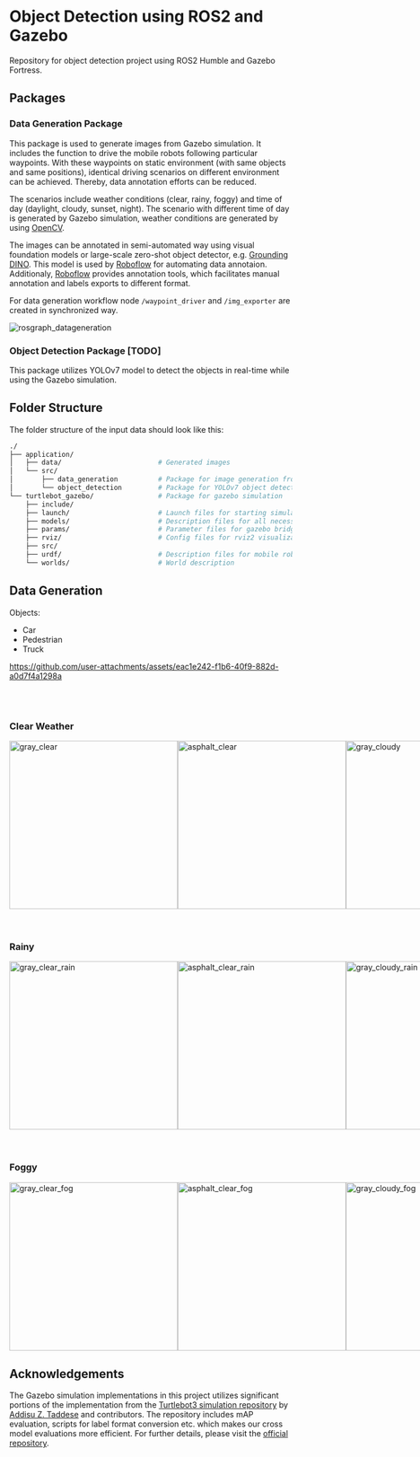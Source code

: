 # Object Detection using ROS2 and Gazebo

Repository for object detection project using ROS2 Humble and Gazebo Fortress.

## Packages
### Data Generation Package
This package is used to generate images from Gazebo simulation. It includes the function to drive the mobile robots following particular waypoints. With these waypoints on static environment (with same objects and same positions), identical driving scenarios on different environment can be achieved. Thereby, data annotation efforts can be reduced. 

The scenarios include weather conditions (clear, rainy, foggy) and time of day (daylight, cloudy, sunset, night). The scenario with different time of day is generated by Gazebo simulation, weather conditions are generated by using [OpenCV](https://opencv.org/).

The images can be annotated in semi-automated way using visual foundation models or large-scale zero-shot object detector, e.g. [Grounding DINO](https://github.com/IDEA-Research/GroundingDINO). This model is used by [Roboflow](https://roboflow.com/annotate) for automating data annotaion. Additionaly, [Roboflow](https://roboflow.com/annotate) provides annotation tools, which facilitates manual annotation and labels exports to different format.

For data generation workflow node `/waypoint_driver` and `/img_exporter` are created in synchronized way.

![rosgraph_datageneration](https://github.com/user-attachments/assets/ff56ee0a-7244-45ad-9120-65892cb10c41)

### Object Detection Package [TODO]
This package utilizes YOLOv7 model to detect the objects in real-time while using the Gazebo simulation.

## Folder Structure

The folder structure of the input data should look like this:

``` bash
./
├── application/          
│   ├── data/                        # Generated images 
│   └── src/
│       ├── data_generation          # Package for image generation from gazebo
│       └── object_detection         # Package for YOLOv7 object detector
└── turtlebot_gazebo/                # Package for gazebo simulation
    ├── include/ 
    ├── launch/                      # Launch files for starting simulation
    ├── models/                      # Description files for all necessary models
    ├── params/                      # Parameter files for gazebo bridge etc.
    ├── rviz/                        # Config files for rviz2 visualization
    ├── src/                         
    ├── urdf/                        # Description files for mobile robots
    └── worlds/                      # World description
```

## Data Generation

Objects:
- Car
- Pedestrian
- Truck
  
https://github.com/user-attachments/assets/eac1e242-f1b6-40f9-882d-a0d7f4a1298a

<br><br>

### Clear Weather
<div style="display: flex; justify-content: space-around; align-items: center; margin: auto; width: fit-content;">
  <img src="https://github.com/user-attachments/assets/2ec7ab73-e049-4c3d-977b-81d3f545386a" alt="gray_clear" width="300">
  <img src="https://github.com/user-attachments/assets/8b61ae24-a241-4a6d-b5a2-2dbb8b83d056" alt="asphalt_clear" width="300">
  <img src="https://github.com/user-attachments/assets/5cf5292e-d63e-41b4-8354-4597a52f5914" alt="gray_cloudy" width="300">
  <img src="https://github.com/user-attachments/assets/dbdf4483-5093-4fd1-b373-2dc8bc0cbf9b" alt="asphalt_cloudy" width="300">
  <img src="https://github.com/user-attachments/assets/3fc873f3-5cb2-4be0-acdb-036882f118df" alt="gray_night" width="300">
  <img src="https://github.com/user-attachments/assets/9a5e8970-ea13-405d-9b3b-e939c5317186" alt="gray_sunset" width="300">
</div>
<br><br>

### Rainy
<div style="display: flex; justify-content: space-around; align-items: center; margin: auto; width: fit-content;">
  <img src="https://github.com/user-attachments/assets/a4d3a210-f779-456a-8f4d-fe365279a871" alt="gray_clear_rain" width="300">
  <img src="https://github.com/user-attachments/assets/6de63620-3981-4f99-a5d3-6a698f0066c5" alt="asphalt_clear_rain" width="300">
  <img src="https://github.com/user-attachments/assets/58ac5759-724c-4360-bf6a-f4aa1960a46c" alt="gray_cloudy_rain" width="300">
  <img src="https://github.com/user-attachments/assets/723ed462-8b76-45d3-90c5-328012b6c0ac" alt="asphalt_cloudy_rain" width="300">
  <img src="https://github.com/user-attachments/assets/5b8aa0dc-3056-4588-aea1-50fe3b1c77c4" alt="gray_night_rain" width="300">
  <img src="https://github.com/user-attachments/assets/e777ecf7-250d-438f-98e9-d6d9c1ddac03" alt="gray_sunset_rain" width="300">
</div>
<br><br>

### Foggy
<div style="display: flex; justify-content: space-around; align-items: center; margin: auto; width: fit-content;">
  <img src="https://github.com/user-attachments/assets/49b08ffd-bb3c-4c11-8c1e-1a9a6829f39e" alt="gray_clear_fog" width="300">
  <img src="https://github.com/user-attachments/assets/e198e4e9-0e4d-4c28-bc8b-99550431476d" alt="asphalt_clear_fog" width="300">
  <img src="https://github.com/user-attachments/assets/36b74947-da65-438c-8593-af8268517d8b" alt="gray_cloudy_fog" width="300">
  <img src="https://github.com/user-attachments/assets/596f2e0a-99a5-40b4-b9ea-e927b358cbf3" alt="asphalt_cloudy_fog" width="300">
  <img src="https://github.com/user-attachments/assets/37438eeb-a17c-41d1-afe4-9a151cae8c1a" alt="gray_night_fog" width="300">
  <img src="https://github.com/user-attachments/assets/3d32691a-a96b-40d2-91b6-62fe32d6cece" alt="gray_sunset_fog" width="300">
</div>


## Acknowledgements

The Gazebo simulation implementations in this project utilizes significant portions of the implementation from the [Turtlebot3 simulation repository](https://github.com/azeey/turtlebot3_simulations/tree/new_gazebo) by [Addisu Z. Taddese](https://github.com/azeey) and contributors. 
The repository includes mAP evaluation, scripts for label format conversion etc. which makes our cross model evaluations more efficient. For further details, please visit the [official repository](https://github.com/azeey/turtlebot3_simulations/tree/new_gazebo).
